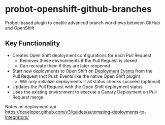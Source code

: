 # probot-openshift-github-branches
Probot-based plugin to enable advanced branch workflows between GitHub and OpenShift

## Key Functionality
* Creates Open Shift deployment configurations for each Pull Request
  * Removes these environments if the Pull Request is closed
  * Can recreate them if they are later reopened
* Start new deployments to Open Shift on [Deployment Events](https://developer.github.com/v3/repos/deployments/) from the Pull Request (not Push Events like the native Open Shift plugin)
  * Will only initialize deployments if all status checks succeed (optional)
* Updates the Pull Request with the Open Shift deployment status
* Uses the existing environment to execute a Canary Deployment on Pull Request merge


Notes on deployment api
https://developer.github.com/v3/guides/automating-deployments-to-integrators/
